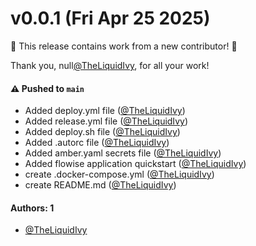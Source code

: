 # v0.0.1 (Fri Apr 25 2025)

:tada: This release contains work from a new contributor! :tada:

Thank you, null[@TheLiquidIvy](https://github.com/TheLiquidIvy), for all your work!

#### ⚠️ Pushed to `main`

- Added deploy.yml file ([@TheLiquidIvy](https://github.com/TheLiquidIvy))
- Added release.yml file ([@TheLiquidIvy](https://github.com/TheLiquidIvy))
- Added deploy.sh file ([@TheLiquidIvy](https://github.com/TheLiquidIvy))
- Added .autorc file ([@TheLiquidIvy](https://github.com/TheLiquidIvy))
- Added amber.yaml secrets file ([@TheLiquidIvy](https://github.com/TheLiquidIvy))
- Added flowise application quickstart ([@TheLiquidIvy](https://github.com/TheLiquidIvy))
- create .docker-compose.yml ([@TheLiquidIvy](https://github.com/TheLiquidIvy))
- create README.md ([@TheLiquidIvy](https://github.com/TheLiquidIvy))

#### Authors: 1

- [@TheLiquidIvy](https://github.com/TheLiquidIvy)
